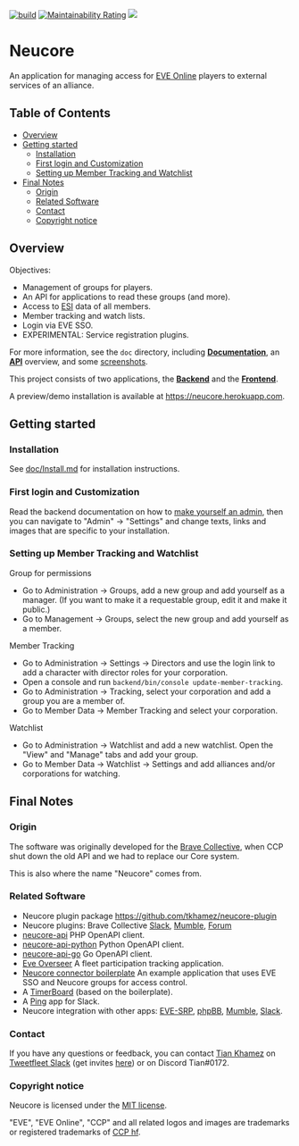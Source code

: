 [![build](https://github.com/tkhamez/neucore/workflows/build/badge.svg)](https://github.com/tkhamez/neucore/actions)
[![Maintainability Rating](https://sonarcloud.io/api/project_badges/measure?project=brvneucore&metric=sqale_rating)](https://sonarcloud.io/dashboard?id=brvneucore)
[![](https://www.openhub.net/p/neucore/widgets/project_thin_badge?format=gif)](https://www.openhub.net/p/neucore/)

# Neucore

An application for managing access for [EVE Online](https://www.eveonline.com/) players to external services 
of an alliance.

## Table of Contents

<!-- toc -->

- [Overview](#overview)
- [Getting started](#getting-started)
  * [Installation](#installation)
  * [First login and Customization](#first-login-and-customization)
  * [Setting up Member Tracking and Watchlist](#setting-up-member-tracking-and-watchlist)
- [Final Notes](#final-notes)
  * [Origin](#origin)
  * [Related Software](#related-software)
  * [Contact](#contact)
  * [Copyright notice](#copyright-notice)

<!-- tocstop -->

## Overview

Objectives:

- Management of groups for players.
- An API for applications to read these groups (and more).
- Access to [ESI](http://esi.evetech.net) data of all members.
- Member tracking and watch lists.
- Login via EVE SSO.
- EXPERIMENTAL: Service registration plugins.

For more information, see the `doc` directory, including [**Documentation**](doc/Documentation.md), 
an [**API**](doc/API.md) overview, and some [screenshots](doc/screenshots).

This project consists of two applications, the [**Backend**](backend/README.md) 
and the [**Frontend**](frontend/README.md).

A preview/demo installation is available at https://neucore.herokuapp.com.

## Getting started

### Installation

See [doc/Install.md](doc/Install.md) for installation instructions.

### First login and Customization

Read the backend documentation on how to [make yourself an admin](backend/README.md#making-yourself-an-admin),
then you can navigate to "Admin" -> "Settings" and change texts, links and images that are specific to your 
installation.

### Setting up Member Tracking and Watchlist

Group for permissions
- Go to Administration -> Groups, add a new group and add yourself as a manager. (If you want to make it a 
  requestable group, edit it and make it public.)
- Go to Management -> Groups, select the new group and add yourself as a member.

Member Tracking
- Go to Administration -> Settings -> Directors and use the login link to add a character with director roles 
  for your corporation.
- Open a console and run `backend/bin/console update-member-tracking`.
- Go to Administration -> Tracking, select your corporation and add a group you are a member of.
- Go to Member Data -> Member Tracking and select your corporation.

Watchlist
- Go to Administration -> Watchlist and add a new watchlist. Open the "View" and "Manage" tabs and add your group.
- Go to Member Data -> Watchlist -> Settings and add alliances and/or corporations for watching.

## Final Notes

### Origin

The software was originally developed for the [Brave Collective](https://www.bravecollective.com), 
when CCP shut down the old API and we had to replace our Core system.

This is also where the name "Neucore" comes from.

### Related Software

- Neucore plugin package https://github.com/tkhamez/neucore-plugin
- Neucore plugins: Brave Collective
  [Slack](https://github.com/bravecollective/neucore-plugin-slack),
  [Mumble](https://github.com/bravecollective/neucore-plugin-mumble),
  [Forum](https://github.com/bravecollective/neucore-plugin-forum)
- [neucore-api](https://github.com/bravecollective/neucore-api) PHP OpenAPI client.
- [neucore-api-python](https://github.com/bravecollective/neucore-api-python) Python OpenAPI client.
- [neucore-api-go](https://github.com/bravecollective/neucore-api-go) Go OpenAPI client.
- [Eve Overseer](https://github.com/1adog1/eve-overseer) A fleet participation tracking application.
- [Neucore connector boilerplate](https://github.com/bravecollective/neucore-connector-boilerplate) 
  An example application that uses EVE SSO and Neucore groups for access control.
- A [TimerBoard](https://github.com/tkhamez/neucore-timerboard) (based on the boilerplate).
- A [Ping](https://github.com/bravecollective/ping-app) app for Slack.
- Neucore integration with other apps:
  [EVE-SRP](https://github.com/eve-n0rman/evesrp/tree/feature/braveneucore),
  [phpBB](https://github.com/bravecollective/forum-auth),
  [Mumble](https://github.com/bravecollective/mumble-sso),
  [Slack](https://github.com/bravecollective/slack-signup).

### Contact

If you have any questions or feedback, you can contact [Tian Khamez](https://evewho.com/character/96061222) on 
[Tweetfleet Slack](https://tweetfleet.slack.com) (get invites 
[here](https://www.fuzzwork.co.uk/tweetfleet-slack-invites/)) or on Discord Tian#0172.

### Copyright notice

Neucore is licensed under the [MIT license](LICENSE).

"EVE", "EVE Online", "CCP" and all related logos and images are trademarks or registered trademarks of
[CCP hf](http://www.ccpgames.com/).
